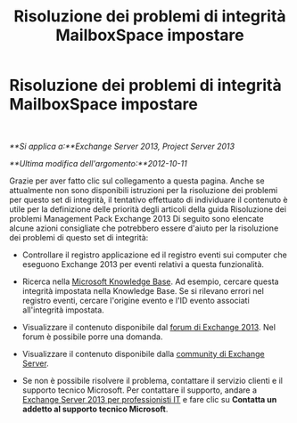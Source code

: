 ﻿---
title: Risoluzione dei problemi di integrità MailboxSpace impostare
TOCTitle: Risoluzione dei problemi di integrità MailboxSpace impostare
ms:assetid: 59e3c19a-0d92-4a04-bd38-0060c2db2639
ms:mtpsurl: https://technet.microsoft.com/it-it/library/ms.exch.scom.mailboxstorage(v=EXCHG.150)
ms:contentKeyID: 54652920
ms.date: 12/15/2016
mtps_version: v=EXCHG.150
ms.translationtype: HT
---

# Risoluzione dei problemi di integrità MailboxSpace impostare

 

_**Si applica a:**Exchange Server 2013, Project Server 2013_

_**Ultima modifica dell'argomento:**2012-10-11_

Grazie per aver fatto clic sul collegamento a questa pagina. Anche se attualmente non sono disponibili istruzioni per la risoluzione dei problemi per questo set di integrità, il tentativo effettuato di individuare il contenuto è utile per la definizione delle priorità degli articoli della guida Risoluzione dei problemi Management Pack Exchange 2013 Di seguito sono elencate alcune azioni consigliate che potrebbero essere d'aiuto per la risoluzione dei problemi di questo set di integrità:

  - Controllare il registro applicazione ed il registro eventi sui computer che eseguono Exchange 2013 per eventi relativi a questa funzionalità.

  - Ricerca nella [Microsoft Knowledge Base](https://go.microsoft.com/fwlink/p/?linkid=18175). Ad esempio, cercare questa integrità impostata nella Knowledge Base. Se si rilevano errori nel registro eventi, cercare l'origine evento e l'ID evento associati all'integrità impostata.

  - Visualizzare il contenuto disponibile dal [forum di Exchange 2013](https://go.microsoft.com/fwlink/p/?linkid=257903). Nel forum è possibile porre una domanda.

  - Visualizzare il contenuto disponibile dalla [community di Exchange Server](https://go.microsoft.com/fwlink/p/?linkid=14927).

  - Se non è possibile risolvere il problema, contattare il servizio clienti e il supporto tecnico Microsoft. Per contattare il supporto, andare a [Exchange Server 2013 per professionisti IT](https://go.microsoft.com/fwlink/p/?linkid=402506) e fare clic su **Contatta un addetto al supporto tecnico Microsoft**.

